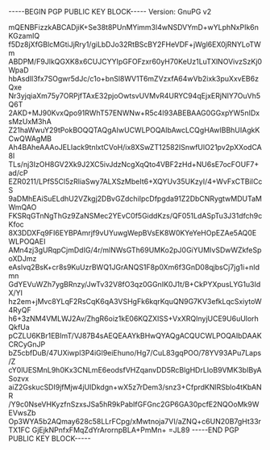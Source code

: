 
-----BEGIN PGP PUBLIC KEY BLOCK-----
Version: GnuPG v2

mQENBFizzkABCADjiK+Se38t8PUnMYimm3l4wNSDVYmD+wYLphNxPIk6nKGzamIQ
f5Dz8jXfGBlcMGtiJjRry1/giLbDJo32RtBScBY2FHeVDF+jWgl6EX0jRNYLoTWm
ABDPM/F9JlkQGXK8x6CUJCYYIpGFOFzxr60yH70KeUz1LuTXlNOVivzSzKj0WpaD
hbAsdIl3fx7SOgwr5dJc/c1o+bnSl8WV1T6mZVzxfA64wVb2ixk3puXxvEB6zQxe
Nr3yjqiaXm75y7ORPjfTAxE32pjoOwtsvUVMvR4URYC94qEjxERjNIY7OuVh5Q6T
2AKD+MJ90KvxQpo91RWhT57ENWNw+R5c4I93ABEBAAG0GGxpYW5nIDxsMzUxM3hA
Z21haWwuY29tPokBOQQTAQgAIwUCWLPOQAIbAwcLCQgHAwIBBhUIAgkKCwQWAgMB
Ah4BAheAAAoJELIack9tnlxtCVoH/ix8XSwZT12582ISnwfUlO21pv2pXXodCA8l
TLs/nj3IzOH8GV2Xk9J2XC5ivJdzNcgXqQto4VBF2zHd+NU6sE7ocFOUF7+ad/cP
EZR0211/LPfS5Cl5zRliaSwy7ALXSzMbeIt6+XQYUv35UKzyI/4+WvFxCTBiICcS
9aDMhEAiSuELdhU2VZkgj2DBvGZdchiIpcDfpgda91Z2DbCNRygtwMDUTaMWmQAO
FKSRqGTnNgThGz9ZaNSMec2YEvC0f5GiddKzs/QF051LdASpTu3J31dfch9cKfoc
8X3DDXFq9FI6EYBPAmrjf9vUYuwgWepBVsEK8W0KYeYeHOpEZAe5AQ0EWLPOQAEI
AMn4zj3gURqpCjmDdIG/4r/mlNWsGTh69UMKo2pJ0GiYUMIvSDwWZkfeSpoXDJmz
eAslvq2BsK+cr8s9KuUzrBWQ1JGrANQS1F8p0Xm6f3GnD08qjbsCj7jg1i+nIdmn
GdYEVuWZh7ygBRnzy/JwTv32V8fO3qz0GGnIK0J1t/B+CkPYXpusLYG1u3IdX/YI
hz2em+jMvc8YLqF2RsCqK6qA3VSHgFk6kqrKquQN9G7KV3efkLqcSxiytoW4RyQF
h6+3zNM4VMLWJ2Av/ZhgR6oiz1kE06KQZXISS+VxXRQInyjUCE9U6uUlorhQkfUa
pCZLU6KBr1EBImT/VJ87B4sAEQEAAYkBHwQYAQgACQUCWLPOQAIbDAAKCRCyGnJP
bZ5cbfDuB/47UXiwpl3P4iGl9eiEhuno/Hg7/CuL83gqPOO/78YV93APu7Laps/Z
cY0lUESMnL9h0Kx3CNLmE6eodsfVHZqanvDD5RcBlgHDrLIoB9VMK3bIByASozvx
aiZ2GskucSDI9jfMjw4jUIDkdgn+wX5z7rDem3/snz3+CfprdKNlRSblo4tKbANR
/Y9c0NseVHKyzfnSzxsJSa5hR9kPabIfGFGnc2GP6GA30pcfE2NQOoMk9WEVwsZb
Op3WYA5b2AQmay628c58LLrFCpg/xMwtnoja7VI/aZNQ+c6UN20B7gHt33rTX1FC
GjEjkNPnfxFMqZdYrArornpBLA+PmMn+
=JL89
-----END PGP PUBLIC KEY BLOCK-----
